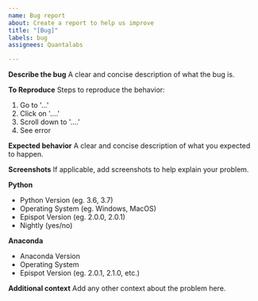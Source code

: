 ```yaml
---
name: Bug report
about: Create a report to help us improve
title: "[Bug]"
labels: bug
assignees: Quantalabs

---
```


**Describe the bug**
A clear and concise description of what the bug is.

**To Reproduce**
Steps to reproduce the behavior:
1. Go to '...'
2. Click on '....'
3. Scroll down to '....'
4. See error

**Expected behavior**
A clear and concise description of what you expected to happen.

**Screenshots**
If applicable, add screenshots to help explain your problem.

**Python**
- Python Version (eg. 3.6, 3.7)
- Operating System (eg. Windows, MacOS)
- Epispot Version (eg. 2.0.0, 2.0.1)
- Nightly (yes/no)

**Anaconda**
- Anaconda Version
- Operating System
- Epispot Version (eg. 2.0.1, 2.1.0, etc.)

**Additional context**
Add any other context about the problem here.

